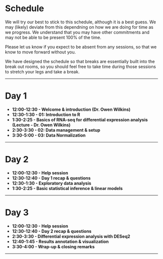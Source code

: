 # Schedule

We will try our best to stick to this schedule, although it is a best guess. We may (likely) deviate from this dependning on how we are doing for time as we progress. We understand that you may have other commitments and may not be able to be present 100% of the time.

Please let us know if you expect to be absent from any sessions, so that we know to move forward without you.

We have designed the schedule so that breaks are essentially built into the break out rooms, so you should feel free to take time during those sessions to stretch your legs and take a break.

---

# Day 1

- **12:00-12:30 - Welcome & introduction (Dr. Owen Wilkins)**
- **12:30-1:30 - 01: Introduction to R**
- **1:30-2:25 - Basics of RNA-seq for differential expression analysis (Lecture - Dr. Owen Wilkins)**
- **2:30-3:30 - 02: Data management & setup**
- **3:30-5:00 - 03: Data Normalization**

---

# Day 2

- **12:00-12:30 - Help session**
- **12:30-12:40 - Day 1 recap & questions**
- **12:30-1:30 - Exploratory data analysis**
- **1:30-2:25 - Basic statistical inference & linear models**

---

# Day 3

- **12:00-12:30 - Help session**
- **12:30-12:40 - Day 2 recap & questions**
- **2:30-3:30 - Differential expression analysis with DESeq2**
- **12:40-1:45 - Results annotation & visualization**
- **3:30-4:00 - Wrap-up & closing remarks**
---
